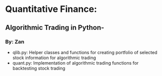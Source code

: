 # Quantitative Finance:

## Algorithmic Trading in Python-

### By: Zan

- qlib.py: Helper classes and functions for creating portfolio of selected stock information for algorithmic trading
- quant.py: Implementation of algorithmic trading functions for backtesting stock trading
